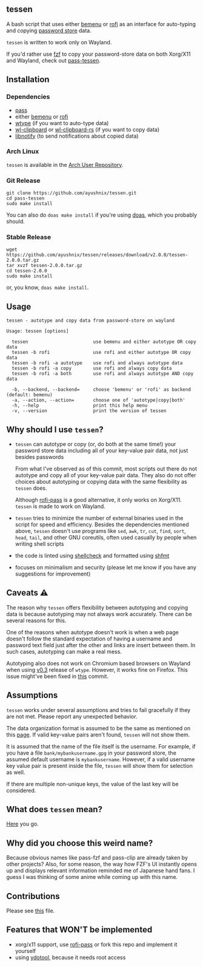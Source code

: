 ## tessen

A bash script that uses either [bemenu](https://github.com/Cloudef/bemenu) or
[rofi](https://github.com/lbonn/rofi) as an interface for auto-typing and copying [password
store](https://www.passwordstore.org/) data.

`tessen` is written to work only on Wayland.

If you'd rather use [fzf](https://github.com/junegunn/fzf) to copy your password-store data on both
Xorg/X11 and Wayland, check out [pass-tessen](https://github.com/ayushnix/pass-tessen).

## Installation

### Dependencies

- [pass](https://git.zx2c4.com/password-store/)
- either [bemenu](https://github.com/Cloudef/bemenu) or [rofi](https://github.com/lbonn/rofi)
- [wtype](https://github.com/atx/wtype) (if you want to auto-type data)
- [wl-clipboard](https://github.com/bugaevc/wl-clipboard) or
  [wl-clipboard-rs](https://github.com/YaLTeR/wl-clipboard-rs) (if you want to copy data)
- [libnotify](https://gitlab.gnome.org/GNOME/libnotify) (to send notifications about copied data)

### Arch Linux

`tessen` is available in the [Arch User Repository](https://aur.archlinux.org/packages/tessen/).

### Git Release

```
git clone https://github.com/ayushnix/tessen.git
cd pass-tessen
sudo make install
```

You can also do `doas make install` if you're using [doas](https://github.com/Duncaen/OpenDoas),
which you probably should.

### Stable Release

```
wget https://github.com/ayushnix/tessen/releases/download/v2.0.0/tessen-2.0.0.tar.gz
tar xvzf tessen-2.0.0.tar.gz
cd tessen-2.0.0
sudo make install
```

or, you know, `doas make install`.

## Usage

```
tessen - autotype and copy data from password-store on wayland

Usage: tessen [options]

  tessen                        use bemenu and either autotype OR copy data
  tessen -b rofi                use rofi and either autotype OR copy data
  tessen -b rofi -a autotype    use rofi and always autotype data
  tessen -b rofi -a copy        use rofi and always copy data
  tessen -b rofi -a both        use rofi and always autotype AND copy data

  -b, --backend, --backend=     choose 'bemenu' or 'rofi' as backend (default: bemenu)
  -a, --action, --action=       choose one of 'autotype|copy|both'
  -h, --help                    print this help menu
  -v, --version                 print the version of tessen
```

## Why should I use `tessen`?

- `tessen` can autotype or copy (or, do both at the same time!) your password store data including
  all of your key-value pair data, not just besides passwords

  From what I've observed as of this commit, most scripts out there do not autotype and copy all of
  your key-value pair data. They also do not offer choices about autotyping or copying data with the
  same flexibility as `tessen` does.

  Although [rofi-pass](https://github.com/carnager/rofi-pass) is a good alternative, it only works
  on Xorg/X11. `tessen` is made to work on Wayland.

- `tessen` tries to minimize the number of external binaries used in the script for speed and
  efficiency. Besides the dependencies mentioned above, `tessen` doesn't use programs like `sed`,
  `awk`, `tr`, `cut`, `find`, `sort`, `head`, `tail`, and other GNU coreutils, often used casually
  by people when writing shell scripts

- the code is linted using [shellcheck](https://github.com/koalaman/shellcheck) and formatted using
  [shfmt](https://github.com/mvdan/sh)

- focuses on minimalism and security (please let me know if you have any suggestions for
  improvement)

## Caveats :warning:

The reason why `tessen` offers flexibility between autotyping and copying data is because autotyping
may not always work accurately. There can be several reasons for this.

One of the reasons when autotype doesn't work is when a web page doesn't follow the standard
expectation of having a username and password text field just after the other and links are insert
between them. In such cases, autotyping can make a real mess.

Autotyping also does not work on Chromium based browsers on Wayland when using
[v0.3](https://github.com/atx/wtype/releases/tag/v0.3) release of `wtype`. However, it works fine on
Firefox. This issue might've been fixed in
[this](https://github.com/atx/wtype/commit/a81540b7d4920566ad271236ca88befc0002b462) commit.

## Assumptions

`tessen` works under several assumptions and tries to fail gracefully if they are not met. Please
report any unexpected behavior.

The data organization format is assumed to be the same as mentioned on this
[page](https://www.passwordstore.org/). If valid key-value pairs aren't found, `tessen` will not
show them.

It is assumed that the name of the file itself is the username. For example, if you have a file
`bank/mybankusername.gpg` in your password store, the assumed default username is `mybankusername`.
However, if a valid username key value pair is present inside the file, `tessen` will show them for
selection as well.

If there are multiple non-unique keys, the value of the last key will be considered.

## What does `tessen` mean?

[Here](https://en.wikipedia.org/wiki/Japanese_war_fan) you go.

## Why did you choose this weird name?

Because obvious names like pass-fzf and pass-clip are already taken by other projects? Also, for
some reason, the way how FZF's UI instantly opens up and displays relevant information reminded me
of Japanese hand fans. I guess I was thinking of some anime while coming up with this name.

## Contributions

Please see [this](https://github.com/ayushnix/tessen/blob/master/CONTRIBUTING.md) file.

## Features that WON'T be implemented

- xorg/x11 support, use [rofi-pass](https://github.com/carnager/rofi-pass) or fork this repo and
  implement it yourself
- using [ydotool](https://github.com/ReimuNotMoe/ydotool), because it needs root access
